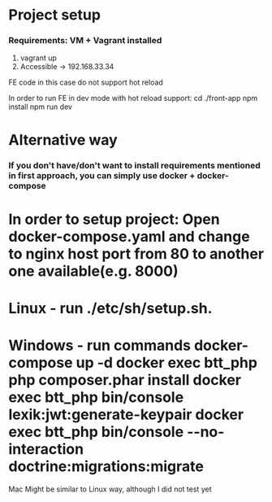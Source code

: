 # Project setup
### Requirements: VM + Vagrant installed

1. vagrant up
2. Accessible -> 192.168.33.34

FE code in this case do not support hot reload

In order to run FE in dev mode with hot reload support:
cd ./front-app
npm install
npm run dev


# Alternative way
### If you don't have/don't want to install requirements mentioned in first approach, you can simply use docker + docker-compose

In order to setup project:
Open docker-compose.yaml and change to nginx host port from 80 to another one available(e.g. 8000)
==
Linux - run ./etc/sh/setup.sh.
==
Windows - run commands
docker-compose up -d
docker exec btt_php php composer.phar install
docker exec btt_php bin/console lexik:jwt:generate-keypair
docker exec btt_php bin/console --no-interaction doctrine:migrations:migrate
==
Mac
Might be similar to Linux way, although I did not test yet
